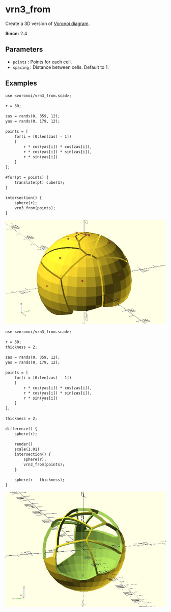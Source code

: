 # vrn3_from

Create a 3D version of [Voronoi diagram](https://en.wikipedia.org/wiki/Voronoi_diagram).

**Since:** 2.4

## Parameters

- `points` : Points for each cell. 
- `spacing` : Distance between cells. Default to 1.

## Examples

    use <voronoi/vrn3_from.scad>;

    r = 30;

    zas = rands(0, 359, 12);
    yas = rands(0, 179, 12);

    points = [
        for(i = [0:len(zas) - 1])
        [
            r * cos(yas[i]) * cos(zas[i]), 
            r * cos(yas[i]) * sin(zas[i]), 
            r * sin(yas[i])
        ]
    ];

    #for(pt = points) {
        translate(pt) cube(1);
    }

    intersection() {
        sphere(r);
        vrn3_from(points);
    }

![vrn3_from](images/lib3x-vrn3_from-1.JPG)

    use <voronoi/vrn3_from.scad>;

    r = 30;
    thickness = 2;
    
    zas = rands(0, 359, 12);
    yas = rands(0, 179, 12);

    points = [
        for(i = [0:len(zas) - 1])
        [
            r * cos(yas[i]) * cos(zas[i]), 
            r * cos(yas[i]) * sin(zas[i]), 
            r * sin(yas[i])
        ]
    ];
        
    thickness = 2;

    difference() {
        sphere(r);
        
        render()
        scale(1.01) 
        intersection() {
            sphere(r);
            vrn3_from(points);
        }
        
        sphere(r - thickness);
    }    
    
![vrn3_from](images/lib3x-vrn3_from-2.JPG)
